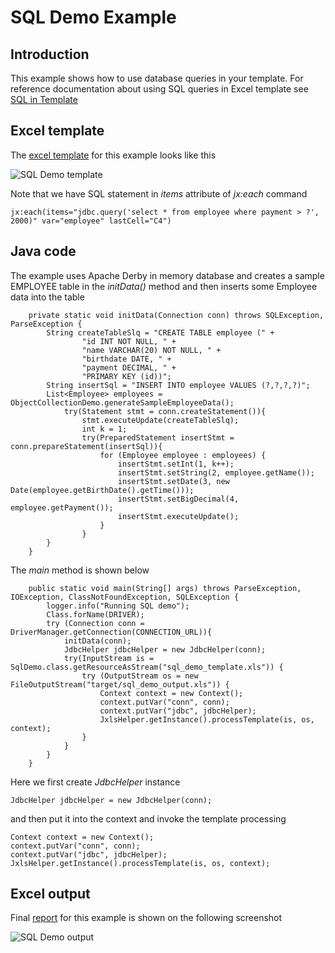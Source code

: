 SQL Demo Example
====================================

Introduction
-------------

This example shows how to use database queries in your template.
For reference documentation about using SQL queries in Excel template see [SQL in Template](../reference/sql_in_template.html)

Excel template
---------------

The [excel template](../xls/sql_demo_template.xls) for this example looks like this

![SQL Demo template](../images/sql_demo_template.png)

Note that we have SQL statement in *items* attribute of *jx:each* command

    jx:each(items="jdbc.query('select * from employee where payment > ?', 2000)" var="employee" lastCell="C4")

Java code
---------

The example uses Apache Derby in memory database and creates a sample EMPLOYEE table in the *initData()* method and then inserts some
Employee data into the table

        private static void initData(Connection conn) throws SQLException, ParseException {
            String createTableSlq = "CREATE TABLE employee (" +
                    "id INT NOT NULL, " +
                    "name VARCHAR(20) NOT NULL, " +
                    "birthdate DATE, " +
                    "payment DECIMAL, " +
                    "PRIMARY KEY (id))";
            String insertSql = "INSERT INTO employee VALUES (?,?,?,?)";
            List<Employee> employees = ObjectCollectionDemo.generateSampleEmployeeData();
                try(Statement stmt = conn.createStatement()){
                    stmt.executeUpdate(createTableSlq);
                    int k = 1;
                    try(PreparedStatement insertStmt = conn.prepareStatement(insertSql)){
                        for (Employee employee : employees) {
                            insertStmt.setInt(1, k++);
                            insertStmt.setString(2, employee.getName());
                            insertStmt.setDate(3, new Date(employee.getBirthDate().getTime()));
                            insertStmt.setBigDecimal(4, employee.getPayment());
                            insertStmt.executeUpdate();
                        }
                    }
            }
        }

The *main* method is shown below

        public static void main(String[] args) throws ParseException, IOException, ClassNotFoundException, SQLException {
            logger.info("Running SQL demo");
            Class.forName(DRIVER);
            try (Connection conn = DriverManager.getConnection(CONNECTION_URL)){
                initData(conn);
                JdbcHelper jdbcHelper = new JdbcHelper(conn);
                try(InputStream is = SqlDemo.class.getResourceAsStream("sql_demo_template.xls")) {
                    try (OutputStream os = new FileOutputStream("target/sql_demo_output.xls")) {
                        Context context = new Context();
                        context.putVar("conn", conn);
                        context.putVar("jdbc", jdbcHelper);
                        JxlsHelper.getInstance().processTemplate(is, os, context);
                    }
                }
            }
        }

Here we first create *JdbcHelper* instance

    JdbcHelper jdbcHelper = new JdbcHelper(conn);

and then put it into the context and invoke the template processing

    Context context = new Context();
    context.putVar("conn", conn);
    context.putVar("jdbc", jdbcHelper);
    JxlsHelper.getInstance().processTemplate(is, os, context);


Excel output
------------

Final [report](../xls/sql_demo_output.xls) for this example is shown on the following screenshot

![SQL Demo output](../images/sql_demo_output.png)